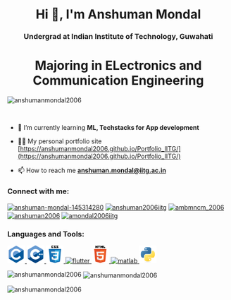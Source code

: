 <h1 align="center">Hi 👋, I'm Anshuman Mondal</h1>
<h3 align="center">Undergrad at Indian Institute of Technology, Guwahati</h3>
<h1 align="center"> Majoring in ELectronics and Communication Engineering </h1>

<p align="left"> <img src="https://komarev.com/ghpvc/?username=anshumanmondal2006&label=Profile%20views&color=0e75b6&style=flat" alt="anshumanmondal2006" /> </p>

<p align="left"> <a href="https://twitter.com/" target="blank"><img src="https://img.shields.io/twitter/follow/?logo=twitter&style=for-the-badge" alt="" /></a> </p>

- 🌱 I’m currently learning **ML, Techstacks for App development**

- 👨‍💻 My personal portfolio site [https://anshumanmondal2006.github.io/Portfolio_IITG/](https://anshumanmondal2006.github.io/Portfolio_IITG/)

- 📫 How to reach me **anshuman.mondal@iitg.ac.in**

<h3 align="left">Connect with me:</h3>
<p align="left">
<a href="https://linkedin.com/in/anshuman-mondal-145314280" target="blank"><img align="center" src="https://raw.githubusercontent.com/rahuldkjain/github-profile-readme-generator/master/src/images/icons/Social/linked-in-alt.svg" alt="anshuman-mondal-145314280" height="30" width="40" /></a>
<a href="https://kaggle.com/anshuman2006iitg" target="blank"><img align="center" src="https://raw.githubusercontent.com/rahuldkjain/github-profile-readme-generator/master/src/images/icons/Social/kaggle.svg" alt="anshuman2006iitg" height="30" width="40" /></a>
<a href="https://instagram.com/ambmncm_2006" target="blank"><img align="center" src="https://raw.githubusercontent.com/rahuldkjain/github-profile-readme-generator/master/src/images/icons/Social/instagram.svg" alt="ambmncm_2006" height="30" width="40" /></a>
<a href="https://codeforces.com/profile/anshuman2006" target="blank"><img align="center" src="https://raw.githubusercontent.com/rahuldkjain/github-profile-readme-generator/master/src/images/icons/Social/codeforces.svg" alt="anshuman2006" height="30" width="40" /></a>
<a href="https://www.leetcode.com/amondal2006iitg" target="blank"><img align="center" src="https://raw.githubusercontent.com/rahuldkjain/github-profile-readme-generator/master/src/images/icons/Social/leet-code.svg" alt="amondal2006iitg" height="30" width="40" /></a>
</p>

<h3 align="left">Languages and Tools:</h3>
<p align="left"> <a href="https://www.cprogramming.com/" target="_blank" rel="noreferrer"> <img src="https://raw.githubusercontent.com/devicons/devicon/master/icons/c/c-original.svg" alt="c" width="40" height="40"/> </a> <a href="https://www.w3schools.com/cpp/" target="_blank" rel="noreferrer"> <img src="https://raw.githubusercontent.com/devicons/devicon/master/icons/cplusplus/cplusplus-original.svg" alt="cplusplus" width="40" height="40"/> </a> <a href="https://www.w3schools.com/css/" target="_blank" rel="noreferrer"> <img src="https://raw.githubusercontent.com/devicons/devicon/master/icons/css3/css3-original-wordmark.svg" alt="css3" width="40" height="40"/> </a> <a href="https://flutter.dev" target="_blank" rel="noreferrer"> <img src="https://www.vectorlogo.zone/logos/flutterio/flutterio-icon.svg" alt="flutter" width="40" height="40"/> </a> <a href="https://www.w3.org/html/" target="_blank" rel="noreferrer"> <img src="https://raw.githubusercontent.com/devicons/devicon/master/icons/html5/html5-original-wordmark.svg" alt="html5" width="40" height="40"/> </a> <a href="https://www.mathworks.com/" target="_blank" rel="noreferrer"> <img src="https://upload.wikimedia.org/wikipedia/commons/2/21/Matlab_Logo.png" alt="matlab" width="40" height="40"/> </a> <a href="https://www.python.org" target="_blank" rel="noreferrer"> <img src="https://raw.githubusercontent.com/devicons/devicon/master/icons/python/python-original.svg" alt="python" width="40" height="40"/> </a> </p>

<p><img align="left" src="https://github-readme-stats.vercel.app/api/top-langs?username=anshumanmondal2006&show_icons=true&locale=en&layout=compact" alt="anshumanmondal2006" /></p>

<p>&nbsp;<img align="center" src="https://github-readme-stats.vercel.app/api?username=anshumanmondal2006&show_icons=true&locale=en" alt="anshumanmondal2006" /></p>

<p><img align="center" src="https://github-readme-streak-stats.herokuapp.com/?user=anshumanmondal2006&" alt="anshumanmondal2006" /></p>
